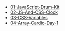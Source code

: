 

- [01-JavaScript-Drum-Kit](01-JavaScript-Drum-Kit/index.html)
- [02-JS-And-CSS-Clock](02-JS-And-CSS-Clock/index.html)
- [03-CSS-Variables](03-CSS-Variables/index.html)
- [04-Array-Cardio-Day-1](04-Array-Cardio-Day-1/index.html)